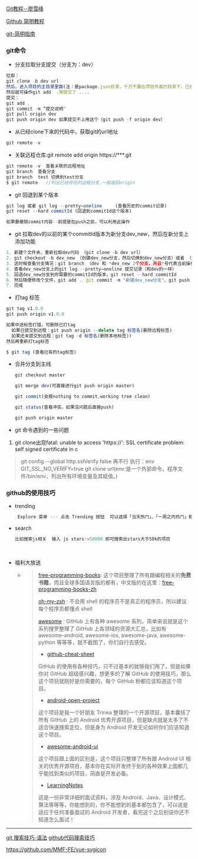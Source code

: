 [Git教程--廖雪峰](http://www.liaoxuefeng.com/wiki/0013739516305929606dd18361248578c67b8067c8c017b000)

[Github 简明教程](http://www.runoob.com/w3cnote/git-guide.html)

[git-简明指南](http://rogerdudler.github.io/git-guide/index.zh.html)

### git命令

- 分支拉取分支提交（分支为：dev）

```javascript
拉取：
git clone -b dev url
然后，进入项目的主目录里面(注：是package.json目录，千万不要在项目外面的目录下，已经跳进去2次坑了。)
然后就可操作git add  .等提交了 ....
提交：
git add .
git commit -m “提交说明"
git pull origin dev
git push origin dev 如果提交不上用这个（git push -f origin dev）
```

- 从已经clone下来的代码中，获取git的url地址

```javascript
git remote -v
```

- 关联远程仓库:git remote add origin https://***.git

```javascript
git remote -v  查看关联的远程地址
git branch  查看分支
git branch  test 切换到test分支
$ git remote   //列出已经存在的远程分支,一般返回origin
```

- git 回退到某个版本

```javascript
git log 或者 git log --pretty=oneline     (查看历史的commit记录)
git reset --hard commitId (回退到commitId这个版本)

如果要撤销commit内容--前提是在push之前，可以利用此操作
```

- git 拉取dev的以前的某个commitId版本为新分支dev_new，然后在新分支上添加功能

```javascript
1. 新建个文件夹，重新拉取dev代码 （git clone -b dev url）
2. git checkout -b dev_new （创建dev_new分支，然后切换到dev_new分支）或者 （分2步：1. git branch dev_new、2. git checkout dev_new）
3. 这时候查看分支情况：git branch （dev 和 *dev_new 2个分支，并且*号代表当前操作的分支），这时候在dev_new分支上就可以操作了
4. 查看dev_new分支上的git log --pretty=oneline 提交记录（和dev的一样）
5. 回退dev_new分支到你需要的commitId的版本，git reset --hard commitId
6. 然后随便修改个文件，git add .、git commit -m "新建dev_new分支"、git push origin dev_new
7. 完成
```


- 打tag 标签

```javascript
git tag v1.0.0 
git push origin v1.0.0

如果中途标签打错，可删除已打tag
  如果已提交到远程：git push origin --delete tag 标签名(删除远程标签) 
  如果还未提交到远程：git tag -d 标签名(删除本地标签))
然后再重新打tag标签

$ git tag (查看已有的tag标签)
```



- 合并分支到主线

  ```javascript
  git checkout master

  git merge dev(可直接进行git push origin master)

  git commit(会报nothing to commit,working tree clean)

  git status(查看冲突，如果没问题后直接push)

  git push origin master
  ```

- git 命令遇到的一些问题
1. git clone出现fatal: unable to access 'https://': SSL certificate problem: self signed certificate in c
> git config --global http.sslVerify false 再不行 执行：env GIT_SSL_NO_VERIFY=true git clone url(env:是一个外部命令，程序文件/bin/env，列出所有环境变量及其赋值。)

### github的使用技巧



*  trending

   ```javascript
    Explore 菜单 --- 点击 Trending 按钮  可以选择「当天热门」、「一周之内热门」和「一月之内热门」来查看
   ```

*  search

   ```javascript
   比如搜索js相关  输入 js stars:>50000 即可搜索出stars大于50k的项目
   ```

   ​

*  福利大放送

   *  >[free-programming-books](https://github.com/vhf/free-programming-books): 这个项目整理了所有跟编程相关的**免费书籍**，而且全球多国语言版的都有，中文版的在这里：[free-programming-books-zh](https://github.com/vhf/free-programming-books/blob/master/free-programming-books-zh.md)
      >
      >[oh-my-zsh](https://github.com/robbyrussell/oh-my-zsh) : 不会用 shell 的程序员不是真正的程序员，所以建议每个程序员都懂点 shell
      >
      >[awesome](https://github.com/sindresorhus/awesome) : GitHub 上有各种 awesome 系列，简单来说就是这个系列搜罗整理了 GitHub 上各领域的资源大汇总，比如有 awesome-android, awesome-ios, awesome-java, awesome-python 等等等，就不截图了，你们自行去感受。
      >
      >- [github-cheat-sheet](https://github.com/tiimgreen/github-cheat-sheet/)
      >
      >GitHub 的使用有各种技巧，只不过基本的就够我们用了，但是如果你对 GitHub 超级感兴趣，想更多的了解 GitHub 的使用技巧，那么这个项目就刚好是你需要的，每个 GitHub 粉都应该知道这个项目。
      >
      >- [android-open-project](https://github.com/Trinea/android-open-project)
      >
      >这个项目是我一个好朋友 Trinea 整理的一个开源项目，基本囊括了所有 GitHub 上的 Android 优秀开源项目，但是缺点就是太多了不适合快速搜索定位，但是身为 Android 开发无论如何你们应该知道这个项目。
      >
      >- [awesome-android-ui](https://github.com/wasabeef/awesome-android-ui)
      >
      >这个项目跟上面的区别是，这个项目只整理了所有跟 Android UI 相关的优秀开源项目，基本你在实际开发终于到的各种效果上面都几乎能找到类似的项目，简直是开发必备。
      >
      >- [LearningNotes](https://github.com/GeniusVJR/LearningNotes)
      >
      >这是一份非常详细的面试资料，涉及 Android、Java、设计模式、算法等等等，你能想到的，你不能想到的基本都包含了，可以说是适应于任何准备面试的 Android 开发者，看完这个之后别说你还不知道怎么面试！


---

[git 搜索技巧-语法](https://help.github.com/articles/understanding-the-search-syntax/)
[github代码搜索技巧](http://blog.sina.com.cn/s/blog_4e60b09d0102vcso.html)

https://github.com/MMF-FE/vue-svgicon